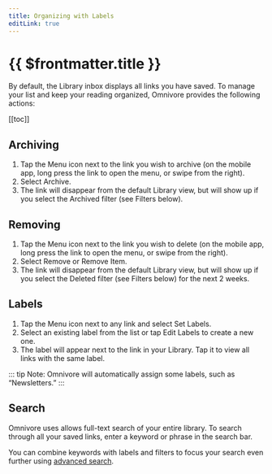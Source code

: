 ```yaml
---
title: Organizing with Labels
editLink: true
---
```


# {{ $frontmatter.title }}

By default, the Library inbox displays all links you have saved. To manage your list and keep your reading organized, Omnivore provides the following actions:

[[toc]]

## Archiving

1. Tap the Menu icon next to the link you wish to archive (on the mobile app, long press the link to open the menu, or swipe from the right).
2. Select Archive.
3. The link will disappear from the default Library view, but will show up if you select the Archived filter (see Filters below).

## Removing

1. Tap the Menu icon next to the link you wish to delete (on the mobile app, long press the link to open the menu, or swipe from the right).
2. Select Remove or Remove Item.
3. The link will disappear from the default Library view, but will show up if you select the Deleted filter (see Filters below) for the next 2 weeks.

## Labels

1. Tap the Menu icon next to any link and select Set Labels.
2. Select an existing label from the list or tap Edit Labels to create a new one.
3. The label will appear next to the link in your Library. Tap it to view all links with the same label.

::: tip Note: Omnivore will automatically assign some labels, such as “Newsletters.”
:::

## Search

Omnivore uses allows full-text search of your entire library. To search through all your saved links, enter a keyword or phrase in the search bar.

You can combine keywords with labels and filters to focus your search even further using [advanced search](./search).
